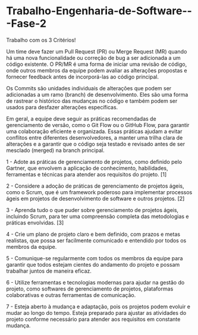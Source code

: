# Trabalho-Engenharia-de-Software---Fase-2
Trabalho com os 3 Critérios! 

Um time deve fazer um Pull Request (PR) ou Merge Request (MR) quando há uma nova funcionalidade ou correção de bug a ser adicionada a um código existente. O PR/MR é uma forma de iniciar uma revisão de código, onde outros membros da equipe podem avaliar as alterações propostas e fornecer feedback antes de incorporá-las ao código principal.

Os Commits são unidades individuais de alterações que podem ser adicionadas a um ramo (branch) de desenvolvimento. Eles são uma forma de rastrear o histórico das mudanças no código e também podem ser usados para desfazer alterações específicas.

Em geral, a equipe deve seguir as práticas recomendadas de gerenciamento de versão, como o Git Flow ou o GitHub Flow, para garantir uma colaboração eficiente e organizada. Essas práticas ajudam a evitar conflitos entre diferentes desenvolvedores, a manter uma trilha clara de alterações e a garantir que o código seja testado e revisado antes de ser mesclado (merged) na branch principal.

1 - Adote as práticas de gerenciamento de projetos, como definido pelo Gartner, que envolvem a aplicação de conhecimento, habilidades, ferramentas e técnicas para atender aos requisitos do projeto. [1]


2 - Considere a adoção de práticas de gerenciamento de projetos ágeis, como o Scrum, que é um framework poderoso para implementar processos ágeis em projetos de desenvolvimento de software e outros projetos. [2]


3 - Aprenda tudo o que puder sobre gerenciamento de projetos ágeis, incluindo Scrum, para ter uma compreensão completa das metodologias e práticas envolvidas. [3]


4 - Crie um plano de projeto claro e bem definido, com prazos e metas realistas, que possa ser facilmente comunicado e entendido por todos os membros da equipe. 


5 - Comunique-se regularmente com todos os membros da equipe para garantir que todos estejam cientes do andamento do projeto e possam trabalhar juntos de maneira eficaz.


6 - Utilize ferramentas e tecnologias modernas para ajudar na gestão do projeto, como softwares de gerenciamento de projetos, plataformas colaborativas e outras ferramentas de comunicação.


7 - Esteja aberto à mudança e adaptação, pois os projetos podem evoluir e mudar ao longo do tempo. Esteja preparado para ajustar as atividades do projeto conforme necessário para atender aos requisitos em constante mudança.
